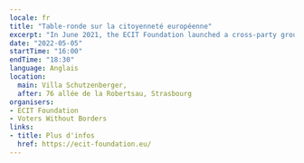 ```yaml
---
locale: fr
title: "Table-ronde sur la citoyenneté européenne"
excerpt: "In June 2021, the ECIT Foundation launched a cross-party group of MEPs on European citizenship in the hopes that the Conference on the Future of Europe would provide an opportunity to advance EU citizenship to a more inclusive and evolved status. With the Conference drawing to a close in May 2022, it is time to look on what has been brought to the table."
date: "2022-05-05"
startTime: "16:00"
endTime: "18:30"
language: Anglais
location:
  main: Villa Schutzenberger,
  after: 76 allée de la Robertsau, Strasbourg
organisers:
- ECIT Foundation
- Voters Without Borders
links:
- title: Plus d'infos
  href: https://ecit-foundation.eu/
---
```

